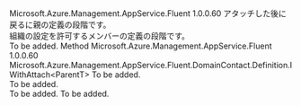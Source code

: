 <Type Name="IWithOrganization&lt;ParentT&gt;" FullName="Microsoft.Azure.Management.AppService.Fluent.DomainContact.Definition.IWithOrganization&lt;ParentT&gt;">
  <TypeSignature Language="C#" Value="public interface IWithOrganization&lt;ParentT&gt;" />
  <TypeSignature Language="ILAsm" Value=".class public interface auto ansi abstract IWithOrganization`1&lt;ParentT&gt;" />
  <TypeSignature Language="DocId" Value="T:Microsoft.Azure.Management.AppService.Fluent.DomainContact.Definition.IWithOrganization`1" />
  <TypeSignature Language="VB.NET" Value="Public Interface IWithOrganization(Of ParentT)" />
  <TypeSignature Language="F#" Value="type IWithOrganization&lt;'ParentT&gt; = interface" />
  <AssemblyInfo>
    <AssemblyName>Microsoft.Azure.Management.AppService.Fluent</AssemblyName>
    <AssemblyVersion>1.0.0.60</AssemblyVersion>
  </AssemblyInfo>
  <TypeParameters>
    <TypeParameter Name="ParentT" />
  </TypeParameters>
  <Interfaces />
  <Docs>
    <typeparam name="ParentT">アタッチした後に戻るに親の定義の段階です。</typeparam>
    <summary>
            組織の設定を許可するメンバーの定義の段階です。
            </summary>
    <remarks>To be added.</remarks>
  </Docs>
  <Members>
    <Member MemberName="WithOrganization">
      <MemberSignature Language="C#" Value="public Microsoft.Azure.Management.AppService.Fluent.DomainContact.Definition.IWithAttach&lt;ParentT&gt; WithOrganization (string organziation);" />
      <MemberSignature Language="ILAsm" Value=".method public hidebysig newslot virtual instance class Microsoft.Azure.Management.AppService.Fluent.DomainContact.Definition.IWithAttach`1&lt;!ParentT&gt; WithOrganization(string organziation) cil managed" />
      <MemberSignature Language="DocId" Value="M:Microsoft.Azure.Management.AppService.Fluent.DomainContact.Definition.IWithOrganization`1.WithOrganization(System.String)" />
      <MemberSignature Language="VB.NET" Value="Public Function WithOrganization (organziation As String) As IWithAttach(Of ParentT)" />
      <MemberSignature Language="F#" Value="abstract member WithOrganization : string -&gt; Microsoft.Azure.Management.AppService.Fluent.DomainContact.Definition.IWithAttach&lt;'ParentT&gt;" Usage="iWithOrganization.WithOrganization organziation" />
      <MemberType>Method</MemberType>
      <AssemblyInfo>
        <AssemblyName>Microsoft.Azure.Management.AppService.Fluent</AssemblyName>
        <AssemblyVersion>1.0.0.60</AssemblyVersion>
      </AssemblyInfo>
      <ReturnValue>
        <ReturnType>Microsoft.Azure.Management.AppService.Fluent.DomainContact.Definition.IWithAttach&lt;ParentT&gt;</ReturnType>
      </ReturnValue>
      <Parameters>
        <Parameter Name="organziation" Type="System.String" />
      </Parameters>
      <Docs>
        <param name="organziation">To be added.</param>
        <summary>To be added.</summary>
        <returns>To be added.</returns>
        <remarks>To be added.</remarks>
      </Docs>
    </Member>
  </Members>
</Type>